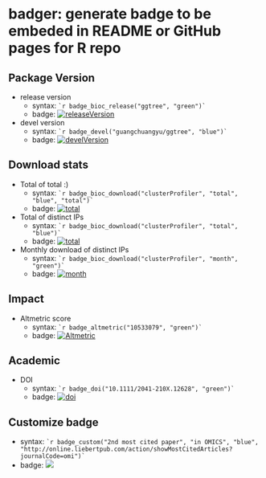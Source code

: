 <!-- README.md is generated from README.Rmd. Please edit that file -->
badger: generate badge to be embeded in README or GitHub pages for R repo
=========================================================================

Package Version
---------------

-   release version
    -   syntax: `` `r badge_bioc_release("ggtree", "green")` ``
    -   badge: [![releaseVersion](https://img.shields.io/badge/release%20version-1.6.10-green.svg?style=flat)](https://bioconductor.org/packages/ggtree)
-   devel version
    -   syntax: `` `r badge_devel("guangchuangyu/ggtree", "blue")` ``
    -   badge: [![develVersion](https://img.shields.io/badge/devel%20version-1.7.9-blue.svg?style=flat)](https://github.com/guangchuangyu/ggtree)

Download stats
--------------

-   Total of total :)
    -   syntax: `` `r badge_bioc_download("clusterProfiler", "total", "blue", "total")` ``
    -   badge: [![total](https://img.shields.io/badge/downloads-69341/total-blue.svg?style=flat)](https://bioconductor.org/packages/stats/bioc/clusterProfiler)
-   Total of distinct IPs
    -   syntax: `` `r badge_bioc_download("clusterProfiler", "total", "blue")` ``
    -   badge: [![total](https://img.shields.io/badge/downloads-34261/total-blue.svg?style=flat)](https://bioconductor.org/packages/stats/bioc/clusterProfiler)
-   Monthly download of distinct IPs
    -   syntax: `` `r badge_bioc_download("clusterProfiler", "month", "green")` ``
    -   badge: [![month](https://img.shields.io/badge/downloads-1401/month-green.svg?style=flat)](https://bioconductor.org/packages/stats/bioc/clusterProfiler)

Impact
------

-   Altmetric score
    -   syntax: `` `r badge_altmetric("10533079", "green")` ``
    -   badge: [![Altmetric](https://img.shields.io/badge/Altmetric-352-green.svg?style=flat)](https://www.altmetric.com/details/10533079)

Academic
--------

-   DOI
    -   syntax: `` `r badge_doi("10.1111/2041-210X.12628", "green")` ``
    -   badge: [![doi](https://img.shields.io/badge/doi-10.1111/2041--210X.12628-green.svg?style=flat)](http://dx.doi.org/10.1111/2041-210X.12628)

Customize badge
---------------

-   syntax: `` `r badge_custom("2nd most cited paper", "in OMICS", "blue",   "http://online.liebertpub.com/action/showMostCitedArticles?journalCode=omi")` ``
-   badge: [![](https://img.shields.io/badge/2nd%20most%20cited%20paper-in%20OMICS-blue.svg?style=flat)](http://online.liebertpub.com/action/showMostCitedArticles?journalCode=omi)
